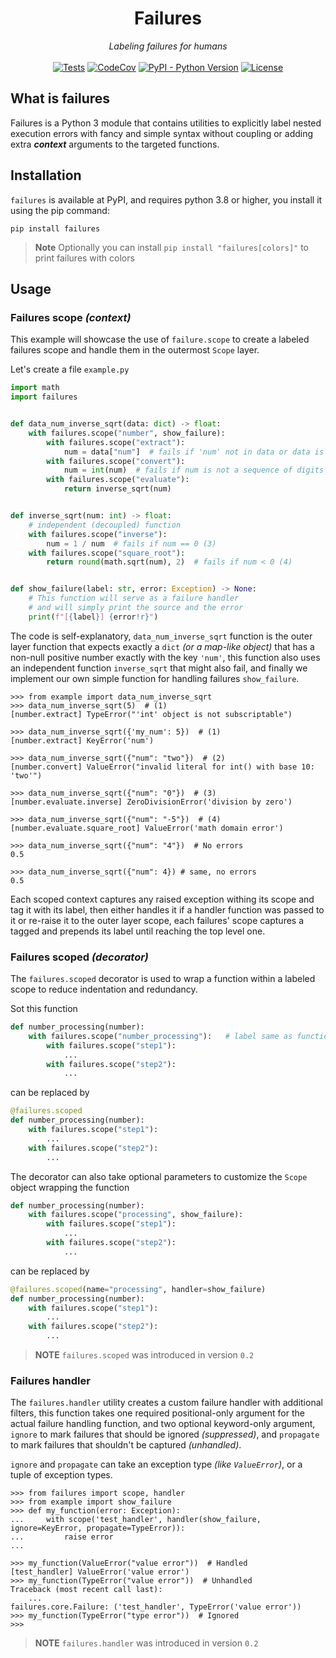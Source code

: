 <div id="readme_header" style="text-align: center">
<h1>Failures</h1>
<i>Labeling failures for humans</i>
<br/><br/>
<a href="https://github.com/mediadnan/Failures/actions/workflows/tests.yml"><img src="https://github.com/mediadnan/Failures/actions/workflows/tests.yml/badge.svg" alt="Tests"/></a>
<a href="https://codecov.io/gh/mediadnan/Failures"><img src="https://codecov.io/gh/mediadnan/Failures/branch/main/graph/badge.svg?token=E58PJ3OFME" alt="CodeCov"/></a>
<a href="https://www.python.org/downloads/"><img src="https://img.shields.io/pypi/pyversions/failures" alt="PyPI - Python Version"/></a>
<a href="https://en.wikipedia.org/wiki/MIT_License"><img src="https://img.shields.io/github/license/mediadnan/failures" alt="License"/></a>
</div>

## What is failures
Failures is a Python 3 module that contains utilities to explicitly label nested
execution errors with fancy and simple syntax without coupling or adding extra ___context___ 
arguments to the targeted functions.

## Installation
``failures`` is available at PyPI, and requires python 3.8 or higher,
you install it using the pip command:

```shell
pip install failures
```

> **Note**
> Optionally you can install ``pip install "failures[colors]"`` to print failures with colors

## Usage
### Failures scope _(context)_ 
This example will showcase the use of ``failure.scope`` to create a labeled failures scope and handle them
in the outermost ``Scope`` layer.

Let's create a file ``example.py``
````python
import math
import failures


def data_num_inverse_sqrt(data: dict) -> float:
    with failures.scope("number", show_failure):
        with failures.scope("extract"):
            num = data["num"]  # fails if 'num' not in data or data is not a dict (1)
        with failures.scope("convert"):
            num = int(num)  # fails if num is not a sequence of digits (2)
        with failures.scope("evaluate"):
            return inverse_sqrt(num)


def inverse_sqrt(num: int) -> float:
    # independent (decoupled) function
    with failures.scope("inverse"):
        num = 1 / num  # fails if num == 0 (3)
    with failures.scope("square_root"):
        return round(math.sqrt(num), 2)  # fails if num < 0 (4)


def show_failure(label: str, error: Exception) -> None:
    # This function will serve as a failure handler
    # and will simply print the source and the error
    print(f"[{label}] {error!r}")

````
The code is self-explanatory, ``data_num_inverse_sqrt`` function is the outer layer function that expects
exactly a ``dict`` _(or a map-like object)_ that has a non-null positive number exactly with the key ``'num'``,
this function also uses an independent function ``inverse_sqrt`` that might also fail,
and finally we implement our own simple function for handling failures ``show_failure``.

````pycon
>>> from example import data_num_inverse_sqrt
>>> data_num_inverse_sqrt(5)  # (1)
[number.extract] TypeError("'int' object is not subscriptable")

>>> data_num_inverse_sqrt({'my_num': 5})  # (1)
[number.extract] KeyError('num')

>>> data_num_inverse_sqrt({"num": "two"})  # (2)
[number.convert] ValueError("invalid literal for int() with base 10: 'two'")

>>> data_num_inverse_sqrt({"num": "0"})  # (3)
[number.evaluate.inverse] ZeroDivisionError('division by zero')

>>> data_num_inverse_sqrt({"num": "-5"})  # (4)
[number.evaluate.square_root] ValueError('math domain error')

>>> data_num_inverse_sqrt({"num": "4"})  # No errors
0.5

>>> data_num_inverse_sqrt({"num": 4}) # same, no errors
0.5
````
Each scoped context captures any raised exception withing its scope and tag it with its label,
then either handles it if a handler function was passed to it or re-raise it to the outer layer
scope, each failures' scope captures a tagged and prepends its label until reaching the top level one. 

### Failures scoped _(decorator)_
The ``failures.scoped`` decorator is used to wrap a function within a labeled
scope to reduce indentation and redundancy.

Sot this function
````python
def number_processing(number):
    with failures.scope("number_processing"):   # label same as function name
        with failures.scope("step1"):
            ...
        with failures.scope("step2"):
            ...
````
can be replaced by
````python
@failures.scoped
def number_processing(number):
    with failures.scope("step1"):
        ...
    with failures.scope("step2"):
        ...
````
The decorator can also take optional parameters to customize the ``Scope`` object wrapping the function
````python
def number_processing(number):
    with failures.scope("processing", show_failure):
        with failures.scope("step1"):
            ...
        with failures.scope("step2"):
            ...
````
can be replaced by
````python
@failures.scoped(name="processing", handler=show_failure)
def number_processing(number):
    with failures.scope("step1"):
        ...
    with failures.scope("step2"):
        ...
````
> **NOTE**
> ``failures.scoped`` was introduced in version ``0.2`` 

### Failures handler
The ``failures.handler`` utility creates a custom failure handler with additional filters,
this function takes one required positional-only argument for the actual failure handling function,
and two optional keyword-only argument, ``ignore`` to mark failures that should be ignored _(suppressed)_,
and ``propagate`` to mark failures that shouldn't be captured _(unhandled)_.

``ignore`` and ``propagate`` can take an exception type _(like ``ValueError``)_, or a tuple of
exception types.

````pycon
>>> from failures import scope, handler
>>> from example import show_failure
>>> def my_function(error: Exception):
...     with scope('test_handler', handler(show_failure, ignore=KeyError, propagate=TypeError)):
...         raise error
...

>>> my_function(ValueError("value error"))  # Handled
[test_handler] ValueError('value error')
>>> my_function(TypeError("value error"))  # Unhandled
Traceback (most recent call last):
    ...
failures.core.Failure: ('test_handler', TypeError('value error'))
>>> my_function(TypeError("type error"))  # Ignored
>>>
````
> **NOTE**
> ``failures.handler`` was introduced in version ``0.2``